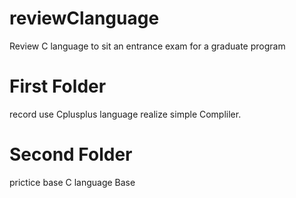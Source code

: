 # reviewClanguage
Review C language to sit an entrance exam for a graduate program

# First Folder
record use Cplusplus language realize simple Compliler.

# Second Folder
prictice  base C language Base
